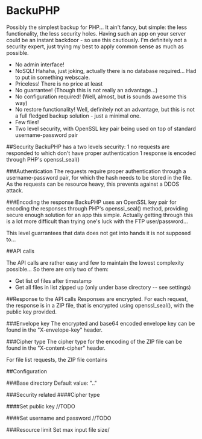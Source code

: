 # BackuPHP

Possibly the simplest backup for PHP... It ain't fancy, but simple: the less functionality, the less security holes. Having such an app on your server could be an instant backdoor - so use this cautiously. I'm definitely not a security expert, just trying my best to apply common sense as much as possible.

 * No admin interface!
 * NoSQL! Hahaha, just joking, actually there is no database required... Had to put in something webscale.
 * Priceless! There is no price at least
 * No guarrantee! (Though this is not really an advantage...)
 * No configuration required! (Well, almost, but is sounds awesome this way)
 * No restore functionality! Well, definitely not an advantage, but this is not a full fledged backup solution - just a minimal one.
 * Few files! 
 * Two level security, with OpenSSL key pair being used on top of standard username-password pair

##Security
BackuPHP has a two levels security:
 1 no requests are responded to which don't have proper authentication
 1 response is encoded through PHP's openssl_seal() 

###Authentication
The requests require proper authentication through a username-password pair, for which the hash needs to be stored in the file. As the requests can be resource heavy, this prevents against a DDOS attack.

###Encoding the response
BackuPHP uses an OpenSSL key pair for encoding the responses through PHP's openssl_seal() method, providing secure enough solution for an app this simple. Actually getting through this is a lot more difficult than trying one's luck with the FTP user/password...

This level guarrantees that data does not get into hands it is not supposed to...

##API calls

The API calls are rather easy and few to maintain the lowest complexity possible... So there are only two of them:

 * Get list of files after timestamp
 * Get all files in list zipped up (only under base directory -- see settings)

##Response to the API calls
Responses are encrypted. For each request, the response is in a ZIP file, that is encrypted using openssl_seal(), with the public key provided. 

###Envelope key
The encrypted and base64 encoded envelope key can be found in the "X-envelope-key" header.

###Cipher type
The cipher type for the encoding of the ZIP file can be found in the "X-content-cipher" header.

For file list requests, the ZIP file contains

 
##Configuration

###Base directory
Default value: ".."

###Security related
####Cipher type

####Set public key
 //TODO

####Set username and password
 //TODO

###Resource limit
 Set max input file size/
